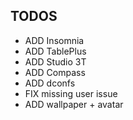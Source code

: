 ## TODOS
- ADD Insomnia
- ADD TablePlus
- ADD Studio 3T
- ADD Compass
- ADD dconfs
- FIX missing user issue
- ADD wallpaper + avatar
